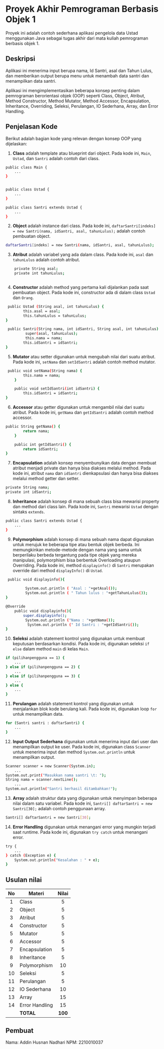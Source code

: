 # Proyek Akhir Pemrograman Berbasis Objek 1

Proyek ini adalah contoh sederhana aplikasi pengelola data Ustad menggunakan Java sebagai tugas akhir dari mata kuliah pemrograman berbasis objek 1.

## Deskripsi

Aplikasi ini menerima input berupa nama, Id Santri, asal dan Tahun Lulus, dan memberikan output berupa menu untuk menambah data santri dan menampilkan data santri.

Aplikasi ini mengimplementasikan beberapa konsep penting dalam pemrograman berorientasi objek (OOP) seperti Class, Object, Atribut, Method Constructor, Method Mutator, Method Accessor, Encapsulation, Inheritance, Overriding, Seleksi, Perulangan, IO Sederhana, Array, dan Error Handling.

## Penjelasan Kode

Berikut adalah bagian kode yang relevan dengan konsep OOP yang dijelaskan:

1. **Class** adalah template atau blueprint dari object. Pada kode ini, `Main`, `Ustad`, dan `Santri` adalah contoh dari class.

```bash
public class Main {
    ...
}


public class Ustad {
    ...
}

public class Santri extends Ustad {
    ...
}
```

2. **Object** adalah instance dari class. Pada kode ini, `daftarSantri[indeks] = new Santri(nama, idSantri, asal, tahunLulus);` adalah contoh pembuatan object.

```bash
daftarSantri[indeks] = new Santri(nama, idSantri, asal, tahunLulus);
```

3. **Atribut** adalah variabel yang ada dalam class. Pada kode ini, `asal` dan `tahunLulus` adalah contoh atribut.

```bash
    private String asal;
    private int tahunLulus;
    
```

4. **Constructor** adalah method yang pertama kali dijalankan pada saat pembuatan object. Pada kode ini, constructor ada di dalam class `Ustad` dan `Orang`.

```bash
 public Ustad (String asal, int tahunLulus) {
        this.asal = asal;
        this.tahunLulus = tahunLulus;
}

 public Santri(String nama, int idSantri, String asal, int tahunLulus) {
         super(asal, tahunLulus);
         this.nama = nama;
        this.idSantri = idSantri;
}
```

5. **Mutator** atau setter digunakan untuk mengubah nilai dari suatu atribut. Pada kode ini, `setNama` dan `setIdSantri` adalah contoh method mutator.

```bash
 public void setNama(String nama) {
        this.nama = nama;
    }

    public void setIdSantri(int idSantri) {
        this.idSantri = idSantri;
}
```

6. **Accessor** atau getter digunakan untuk mengambil nilai dari suatu atribut. Pada kode ini, `getNama` dan `getIdSantri` adalah contoh method accessor.

```bash
public String getNama() {
        return nama;
    }

    public int getIdSantri() {
        return idSantri;
}
```

7. **Encapsulation** adalah konsep menyembunyikan data dengan membuat atribut menjadi private dan hanya bisa diakses melalui method. Pada kode ini, atribut `nama` dan `idSantri` dienkapsulasi dan hanya bisa diakses melalui method getter dan setter.

```bash
private String nama;
private int idSantri;
```

8. **Inheritance** adalah konsep di mana sebuah class bisa mewarisi property dan method dari class lain. Pada kode ini, `Santri` mewarisi `Ustad` dengan sintaks `extends`.

```bash
public class Santri extends Ustad {
    ...
}
```

9. **Polymorphism** adalah konsep di mana sebuah nama dapat digunakan untuk merujuk ke beberapa tipe atau bentuk objek berbeda. Ini memungkinkan metode-metode dengan nama yang sama untuk berperilaku berbeda tergantung pada tipe objek yang mereka manipulasi, polymorphism bisa berbentuk Overloading ataupun Overriding. Pada kode ini, method `displayinfo()` di `Santri` merupakan override dari method `displayInfo()` di `Ustad`.

```bash
 public void displayinfo(){
       
         System.out.println ( "Asal : "+getAsal());
         System.out.println ( " Tahun lulus : "+getTahunLulus());
}

@Override
    public void displayinfo(){
        super.displayinfo();
         System.out.println ("Nama : "+getNama());
          System.out.println (" Id Santri : "+getIdSantri());
}
```

10. **Seleksi** adalah statement kontrol yang digunakan untuk membuat keputusan berdasarkan kondisi. Pada kode ini, digunakan seleksi `if else` dalam method `main` di kelas `Main`.

```bash
if (pilihanpengguna == 1) {
    ...
} else if (pilihanpengguna == 2) {
    ...
} else if (pilihanpengguna == 3) {
    ...
} else {
    ...
}
```

11. **Perulangan** adalah statement kontrol yang digunakan untuk menjalankan blok kode berulang kali. Pada kode ini, digunakan loop `for` untuk menampilkan data.

```bash
for (Santri santri : daftarSantri) {
    ...
}
```

12. **Input Output Sederhana** digunakan untuk menerima input dari user dan menampilkan output ke user. Pada kode ini, digunakan class `Scanner` untuk menerima input dan method `System.out.println` untuk menampilkan output.

```bash
Scanner scanner = new Scanner(System.in);
    ...
System.out.print("Masukkan nama santri \t: ");
String nama = scanner.nextLine();
    ...
System.out.println("Santri berhasil ditambahkan!");
```

13. **Array** adalah struktur data yang digunakan untuk menyimpan beberapa nilai dalam satu variabel. Pada kode ini, `Santri[] daftarSantri = new Santri[30];` adalah contoh penggunaan array.

```bash
Santri[] daftarSantri = new Santri[30];
```

14. **Error Handling** digunakan untuk menangani error yang mungkin terjadi saat runtime. Pada kode ini, digunakan `try catch` untuk menangani error.

```bash
try {
    ...
} catch (Exception e) {
    System.out.println("Kesalahan : " + e);
}
```

## Usulan nilai

| No  | Materi         |  Nilai  |
| :-: | -------------- | :-----: |
|  1  | Class          |    5    |
|  2  | Object         |    5    |
|  3  | Atribut        |    5    |
|  4  | Constructor    |    5    |
|  5  | Mutator        |    5    |
|  6  | Accessor       |    5    |
|  7  | Encapsulation  |    5    |
|  8  | Inheritance    |    5    |
|  9  | Polymorphism   |   10    |
| 10  | Seleksi        |    5    |
| 11  | Perulangan     |    5    |
| 12  | IO Sederhana   |   10    |
| 13  | Array          |   15    |
| 14  | Error Handling |   15    |
|     | **TOTAL**      | **100** |

## Pembuat

Nama: Addin Husnan Nadhari
NPM: 2210010037
